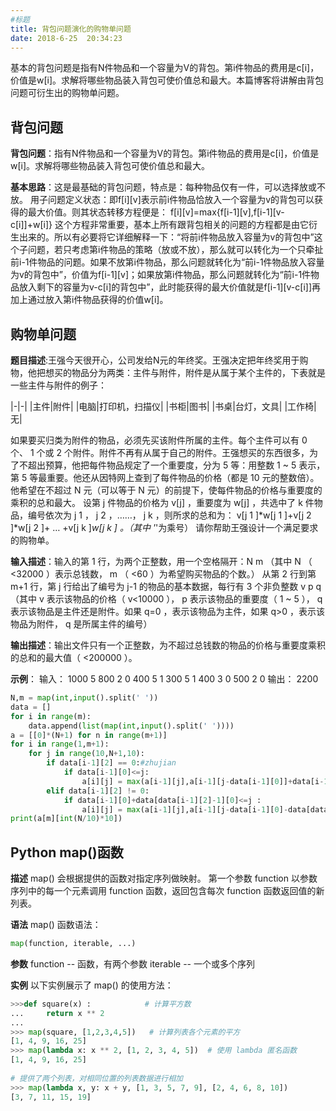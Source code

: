 ```yaml
---
#标题
title: 背包问题演化的购物单问题
date: 2018-6-25  20:34:23
---
```

基本的背包问题是指有N件物品和一个容量为V的背包。第i件物品的费用是c[i]，价值是w[i]。求解将哪些物品装入背包可使价值总和最大。本篇博客将讲解由背包问题可衍生出的购物单问题。 <!--more-->

## 背包问题

**背包问题**：指有N件物品和一个容量为V的背包。第i件物品的费用是c[i]，价值是w[i]。求解将哪些物品装入背包可使价值总和最大。

**基本思路**：这是最基础的背包问题，特点是：每种物品仅有一件，可以选择放或不放。
用子问题定义状态：即f[i][v]表示前i件物品恰放入一个容量为v的背包可以获得的最大价值。则其状态转移方程便是：
f[i][v]=max{f[i-1][v],f[i-1][v-c[i]]+w[i]}
这个方程非常重要，基本上所有跟背包相关的问题的方程都是由它衍生出来的。所以有必要将它详细解释一下：“将前i件物品放入容量为v的背包中”这个子问题，若只考虑第i件物品的策略（放或不放），那么就可以转化为一个只牵扯前i-1件物品的问题。如果不放第i件物品，那么问题就转化为“前i-1件物品放入容量为v的背包中”，价值为f[i-1][v]；如果放第i件物品，那么问题就转化为“前i-1件物品放入剩下的容量为v-c[i]的背包中”，此时能获得的最大价值就是f[i-1][v-c[i]]再加上通过放入第i件物品获得的价值w[i]。

## 购物单问题

**题目描述**:王强今天很开心，公司发给N元的年终奖。王强决定把年终奖用于购物，他把想买的物品分为两类：主件与附件，附件是从属于某个主件的，下表就是一些主件与附件的例子：

|-|-|
|主件|附件|
|电脑|打印机，扫描仪|
|书柜|图书|
|书桌|台灯，文具|
|工作椅|无|

如果要买归类为附件的物品，必须先买该附件所属的主件。每个主件可以有 0 个、 1 个或 2 个附件。附件不再有从属于自己的附件。王强想买的东西很多，为了不超出预算，他把每件物品规定了一个重要度，分为 5 等：用整数 1 ~ 5 表示，第 5 等最重要。他还从因特网上查到了每件物品的价格（都是 10 元的整数倍）。他希望在不超过 N 元（可以等于 N 元）的前提下，使每件物品的价格与重要度的乘积的总和最大。
设第 j 件物品的价格为 v[j] ，重要度为 w[j] ，共选中了 k 件物品，编号依次为 j 1 ， j 2 ，……， j k ，则所求的总和为：
v[j 1 ]*w[j 1 ]+v[j 2 ]*w[j 2 ]+ … +v[j k ]*w[j k ] 。（其中 '*'为乘号）
请你帮助王强设计一个满足要求的购物单。

**输入描述**：输入的第 1 行，为两个正整数，用一个空格隔开：N m
（其中 N （ <32000 ）表示总钱数， m （ <60 ）为希望购买物品的个数。）
从第 2 行到第 m+1 行，第 j 行给出了编号为 j-1 的物品的基本数据，每行有 3 个非负整数 v p q
（其中 v 表示该物品的价格（ v<10000 ）， p 表示该物品的重要度（ 1 ~ 5 ）， q 表示该物品是主件还是附件。如果 q=0 ，表示该物品为主件，如果 q>0 ，表示该物品为附件， q 是所属主件的编号）

**输出描述**：输出文件只有一个正整数，为不超过总钱数的物品的价格与重要度乘积的总和的最大值（ <200000 ）。

**示例**：
输入：
1000 5
800 2 0
400 5 1
300 5 1
400 3 0
500 2 0
输出：
2200

```python
N,m = map(int,input().split(' '))
data = []
for i in range(m):
    data.append(list(map(int,input().split(' '))))
a = [[0]*(N+1) for n in range(m+1)]
for i in range(1,m+1):
    for j in range(10,N+1,10):
        if data[i-1][2] == 0:#zhujian
            if data[i-1][0]<=j:
                a[i][j] = max(a[i-1][j],a[i-1][j-data[i-1][0]]+data[i-1][0]*data[i-1][1])
        elif data[i-1][2] != 0:
            if data[i-1][0]+data[data[i-1][2]-1][0]<=j :
                a[i][j] = max(a[i-1][j],a[i-1][j-data[i-1][0]-data[data[i-1][2]-1][0]]+data[i-1][0]*data[i-1][1]+data[data[i-1][2]-1][0]*data[data[i-1][2]-1][0])
print(a[m][int(N/10)*10])
```

## Python map()函数

**描述**
map() 会根据提供的函数对指定序列做映射。
第一个参数 function 以参数序列中的每一个元素调用 function 函数，返回包含每次 function 函数返回值的新列表。

**语法**
map() 函数语法：

```python
map(function, iterable, ...)
```

**参数**
function -- 函数，有两个参数
iterable -- 一个或多个序列

**实例**
以下实例展示了 map() 的使用方法：

```python
>>>def square(x) :            # 计算平方数
...     return x ** 2
... 
>>> map(square, [1,2,3,4,5])   # 计算列表各个元素的平方
[1, 4, 9, 16, 25]
>>> map(lambda x: x ** 2, [1, 2, 3, 4, 5])  # 使用 lambda 匿名函数
[1, 4, 9, 16, 25]
 
# 提供了两个列表，对相同位置的列表数据进行相加
>>> map(lambda x, y: x + y, [1, 3, 5, 7, 9], [2, 4, 6, 8, 10])
[3, 7, 11, 15, 19]
```